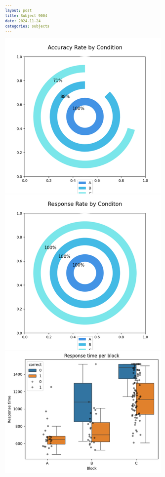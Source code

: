 ```yaml
---
layout: post
title: Subject 9004
date: 2024-11-24
categories: subjects
---
```


![](data/9004/run-27/9004_accuracy_rate.png)
![](data/9004/run-27/9004_response_rate.png)
![](data/9004/run-27/9004_rt.png)
